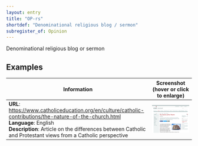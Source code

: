 ```yaml
---
layout: entry
title: "OP-rs"
shortdef: "Denominational religious blog / sermon"
subregister_of: Opinion
---
```


Denominational religious blog or sermon

<!-- details -->

## Examples

<!-- START GENERATED SCREENSHOT GALLERY -->
<!--     NOTE: this screenshot gallery is automatically generated.       -->
<!--     Please avoid modifying it manually: any changes will be         -->
<!--     overwritten the next time the generation script is run.         -->
<table class="website-examples">
  <thead>
    <tr>
      <th class="website-examples-col-1">Information</th>
      <th class="website-examples-col-2">Screenshot (hover or click to enlarge)</th>
    </tr>
  </thead>
  <tbody>
    <tr>
      <td>
        <div class="img-url"><b>URL</b>: <a href="https://www.catholiceducation.org/en/culture/catholic-contributions/the-nature-of-the-church.html">https://www.catholiceducation.org/en/culture/catholic-contributions/the-nature-of-the-church.html</a></div>
        <div class="img-info"><b>Language</b>: English</div>
        <div class="img-info"><b>Description</b>: Article on the differences between Catholic and Protestant views from a Catholic perspective</div>
      </td>
      <td><a href="../static/screenshots/OP-rs/www.catholiceducation.org_en_culture_catholic-contributions_the-nature-of-the-church.html--2048x1536.png"><img class="thumbnail" src="../static/screenshots/OP-rs/www.catholiceducation.org_en_culture_catholic-contributions_the-nature-of-the-church.html--2048x1536.png" alt="screenshot of www.catholiceducation.org_en_culture_catholic-contributions_the-nature-of-the-church.html--2048x1536"></a></td>
    </tr>
  </tbody>
</table>
<!-- END GENERATED SCREENSHOT GALLERY -->
